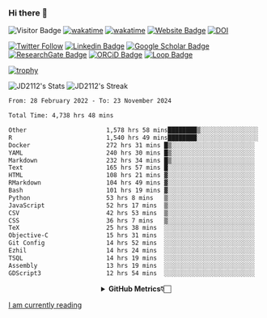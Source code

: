 ### Hi there 👋
![Visitor Badge](https://visitor-badge.laobi.icu/badge?page_id=JD2112.JD2112)
[![wakatime](https://github.com/JD2112/JD2112/actions/workflows/waka-readme.yml/badge.svg)](https://github.com/JD2112/JD2112/actions/workflows/waka-readme.yml)
[![wakatime](https://wakatime.com/badge/user/fe95275f-909a-4147-a45d-624981173898.svg)](https://wakatime.com/@fe95275f-909a-4147-a45d-624981173898)
[![Website Badge](https://img.shields.io/badge/website-informational?style=flat-square)](http://jyotirmoydas.netlify.app)
[![DOI](https://zenodo.org/badge/668165851.svg)](https://zenodo.org/doi/10.5281/zenodo.11104069)

[![Twitter Follow](https://img.shields.io/twitter/follow/jyotirmoy21?style=social)](https://twitter.com/jyotirmoy21)
[![Linkedin Badge](https://img.shields.io/badge/-jyotirmoy-blue?style=plastic&logo=Linkedin&logoColor=white&link=https://www.linkedin.com/in/dasjyotirmoy/)](https://www.linkedin.com/in/dasjyotirmoy/)
[![Google Scholar Badge](https://img.shields.io/badge/-jyotirmoy-blue?style=plastic&logo=GoogleScholar&logoColor=white&link=https://scholar.google.se/citations?user=IMBYOv8AAAAJ&hl=en)](https://scholar.google.se/citations?user=IMBYOv8AAAAJ&hl=en)
[![ResearchGate Badge](https://img.shields.io/badge/-jyotirmoy-cyan?style=plastic&logo=ResearchGate&logoColor=white&link=https://www.researchgate.net/profile/Jyotirmoy-Das-3)](https://www.researchgate.net/profile/Jyotirmoy-Das-3)
[![ORCiD Badge](https://img.shields.io/badge/-jyotirmoy-green?style=plastic&logo=orcid&logoColor=white&link=https://orcid.org/0000-0002-5649-4658)](https://orcid.org/0000-0002-5649-4658)
[![Loop Badge](https://img.shields.io/badge/-jyotirmoy-orange?style=plastic&logo=Loop&logoColor=white&link=https://loop.frontiersin.org/people/1519976/overview)](https://loop.frontiersin.org/people/1519976/overview)

[![trophy](https://github-profile-trophy.vercel.app/?username=JD2112)](https://github.com/ryo-ma/github-profile-trophy)

<!--
**JD2112/JD2112** is a ✨ _special_ ✨ repository because its `README.md` (this file) appears on your GitHub profile.

Here are some ideas to get you started:

- 🔭 I’m currently working on ...
- 🌱 I’m currently learning ...
- 👯 I’m looking to collaborate on ...
- 🤔 I’m looking for help with ...
- 💬 Ask me about ...
- 📫 How to reach me: ...
- 😄 Pronouns: ...
- ⚡ Fun fact: ...
![JD2112's Top Languages](https://github-readme-stats.vercel.app/api/top-langs/?username=JD2112&theme=vue-dark&show_icons=true&hide_border=true&layout=compact)
-->
![JD2112's Stats](https://github-readme-stats.vercel.app/api?username=JD2112&theme=vue-dark&show_icons=true&hide_border=true&count_private=true)
![JD2112's Streak](https://github-readme-streak-stats.herokuapp.com/?user=JD2112&theme=vue-dark&hide_border=true)





<!--START_SECTION:waka-->

```txt
From: 28 February 2022 - To: 23 November 2024

Total Time: 4,738 hrs 48 mins

Other                      1,578 hrs 58 mins████████▒░░░░░░░░░░░░░░░░   33.32 %
R                          1,540 hrs 49 mins████████░░░░░░░░░░░░░░░░░   32.51 %
Docker                     272 hrs 31 mins █▒░░░░░░░░░░░░░░░░░░░░░░░   05.75 %
YAML                       240 hrs 30 mins █▒░░░░░░░░░░░░░░░░░░░░░░░   05.08 %
Markdown                   232 hrs 34 mins █▒░░░░░░░░░░░░░░░░░░░░░░░   04.91 %
Text                       165 hrs 57 mins █░░░░░░░░░░░░░░░░░░░░░░░░   03.50 %
HTML                       108 hrs 21 mins ▓░░░░░░░░░░░░░░░░░░░░░░░░   02.29 %
RMarkdown                  104 hrs 49 mins ▓░░░░░░░░░░░░░░░░░░░░░░░░   02.21 %
Bash                       101 hrs 19 mins ▓░░░░░░░░░░░░░░░░░░░░░░░░   02.14 %
Python                     53 hrs 8 mins   ▒░░░░░░░░░░░░░░░░░░░░░░░░   01.12 %
JavaScript                 52 hrs 17 mins  ▒░░░░░░░░░░░░░░░░░░░░░░░░   01.10 %
CSV                        42 hrs 53 mins  ▒░░░░░░░░░░░░░░░░░░░░░░░░   00.91 %
CSS                        36 hrs 7 mins   ▒░░░░░░░░░░░░░░░░░░░░░░░░   00.76 %
TeX                        25 hrs 38 mins  ░░░░░░░░░░░░░░░░░░░░░░░░░   00.54 %
Objective-C                15 hrs 31 mins  ░░░░░░░░░░░░░░░░░░░░░░░░░   00.33 %
Git Config                 14 hrs 52 mins  ░░░░░░░░░░░░░░░░░░░░░░░░░   00.31 %
Ezhil                      14 hrs 24 mins  ░░░░░░░░░░░░░░░░░░░░░░░░░   00.30 %
TSQL                       14 hrs 19 mins  ░░░░░░░░░░░░░░░░░░░░░░░░░   00.30 %
Assembly                   13 hrs 19 mins  ░░░░░░░░░░░░░░░░░░░░░░░░░   00.28 %
GDScript3                  12 hrs 54 mins  ░░░░░░░░░░░░░░░░░░░░░░░░░   00.27 %
```

<!--END_SECTION:waka-->

<div align="center">
    <details>
        <summary><b>GitHub Metrics👇🏻</b></summary>
    <br>
        
[Get Details](https://metrics.lecoq.io/insights/JD2112)
    </details>
</div>

<a target="_blank" href="https://www.goodreads.com/user/show/21242415-jyotirmoy-das">I am currently reading</a>


